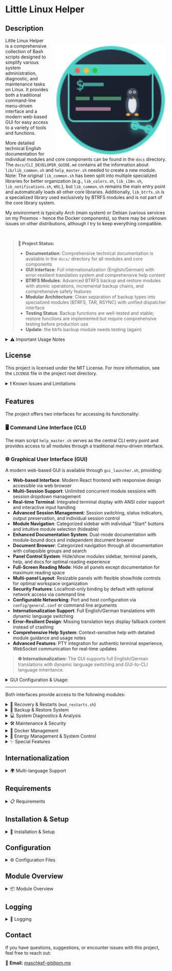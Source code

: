 # Little Linux Helper

## Description

<img src="gui/web/public/header-logo.svg" alt="Little Linux Helper" width="350" height="350" align="right" style="margin-left: 20px; margin-top: 20px;">

Little Linux Helper is a comprehensive collection of Bash scripts designed to simplify various system administration, diagnostic, and maintenance tasks on Linux. It provides both a traditional command-line menu-driven interface and a modern web-based GUI for easy access to a variety of tools and functions.

More detailed technical English documentation for individual modules and core components can be found in the `docs` directory.
The `docs/CLI_DEVELOPER_GUIDE.md` contains all the information about `lib/lib_common.sh` and `help_master.sh` needed to create a new module.
Note: The original `lib_common.sh` has been split into multiple specialized libraries for better organization (e.g., `lib_colors.sh`, `lib_i18n.sh`, `lib_notifications.sh`, etc.), but `lib_common.sh` remains the main entry point and automatically loads all other core libraries. Additionally, `lib_btrfs.sh` is a specialized library used exclusively by BTRFS modules and is not part of the core library system.

My environment is typically Arch (main system) or Debian (various services on my Proxmox - hence the Docker components), so there may be unknown issues on other distributions, although I try to keep everything compatible.

<br clear="right">

> **🎯 Project Status:**
> - **Documentation**: Comprehensive technical documentation is available in the `docs/` directory for all modules and core components
> - **GUI Interface**: Full internationalization (English/German) with error-resilient translation system and comprehensive help content
> - **BTRFS Modules**: Advanced BTRFS backup and restore modules with atomic operations, incremental backup chains, and comprehensive safety features
> - **Modular Architecture**: Clean separation of backup types into specialized modules (BTRFS, TAR, RSYNC) with unified dispatcher interface
> - **Testing Status**: Backup functions are well-tested and stable; restore functions are implemented but require comprehensive testing before production use
> - **Update**: the btrfs backup module needs testing (again)

<details>
<summary>⚠️ Important Usage Notes</summary>

**Please carefully consider the following points before using the scripts from this repository:**

* **Not a professional programmer:** I'm not actually a programmer. These scripts were created as a hobby project and for simplification. They may therefore contain suboptimal approaches, errors, or inefficient methods.
* **Use at your own risk:** The use of the scripts provided here is entirely at your own risk. I assume no responsibility or liability for possible data loss, system instabilities, damage to hardware or software, or any other direct or indirect consequences that could result from using these scripts. It is strongly recommended to always create backups of your important data and system before performing critical operations.
* **AI-generated content:** A significant portion of the scripts and accompanying documentation was created with the assistance of Artificial Intelligence (AI). Although I have endeavored to test the functionality and verify the information, the scripts may contain errors, unexpected behavior, or logical flaws attributable to the AI generation process. Be aware of this circumstance and critically review the code before deploying it, especially in production or sensitive environments.

</details>

## License

This project is licensed under the MIT License. For more information, see the `LICENSE` file in the project root directory.

<details>
<summary>❗ Known Issues and Limitations</summary>

Here is a list of known issues, limitations, or behaviors you might encounter when using the scripts.

* **System Compatibility:**
    * Primary testing environment: Arch Linux (main system) and Debian (Proxmox services)
    * Other distributions may have unknown compatibility issues, though scripts are designed for broad compatibility
    * Some features require specific package managers or system tools

* **Advanced Log Analysis (`scripts/advanced_log_analyzer.py`):**
    * Known limitations regarding log format recognition and character encoding
    * Complex regular expressions may not handle all log variations
    * See `docs/tools/doc_advanced_log_analyzer.md` for detailed limitations and usage notes

* **Module-Specific Limitations:**
    * **BTRFS Operations**: Requires BTRFS filesystem and appropriate privileges
    * **Docker Security**: Scanning depth and accuracy depend on Compose file complexity
    * **Hardware Monitoring**: Temperature sensors require `lm-sensors` and proper hardware support

</details>

## Features

The project offers two interfaces for accessing its functionality:

### 🖥️ **Command Line Interface (CLI)**
The main script `help_master.sh` serves as the central CLI entry point and provides access to all modules through a traditional menu-driven interface.

### 🌐 **Graphical User Interface (GUI)**
A modern web-based GUI is available through `gui_launcher.sh`, providing:
- **Web-based Interface**: Modern React frontend with responsive design accessible via web browser
- **Multi-Session Support**: Unlimited concurrent module sessions with session dropdown management
- **Real-time Terminal**: Integrated terminal display with ANSI color support and interactive input handling
- **Advanced Session Management**: Session switching, status indicators, output preservation, and individual session control
- **Module Navigation**: Categorized sidebar with individual "Start" buttons and intuitive module selection (hideable)
- **Enhanced Documentation System**: Dual-mode documentation with module-bound docs and independent document browser
- **Document Browser**: Categorized navigation through all documentation with collapsible groups and search
- **Panel Control System**: Hide/show modules sidebar, terminal panels, help, and docs for optimal reading experience
- **Full-Screen Reading Mode**: Hide all panels except documentation for maximum reading space
- **Multi-panel Layout**: Resizable panels with flexible show/hide controls for optimal workspace organization
- **Security Features**: Localhost-only binding by default with optional network access via command line
- **Configurable Networking**: Port and host configuration via `config/general.conf` or command line arguments
- **Internationalization Support**: Full English/German translations with dynamic language switching
- **Error-Resilient Design**: Missing translation keys display fallback content instead of crashing
- **Comprehensive Help System**: Context-sensitive help with detailed module guidance and usage notes
- **Advanced Features**: PTY integration for authentic terminal experience, WebSocket communication for real-time updates

> **🌐 Internationalization:** The GUI supports full English/German translations with dynamic language switching and GUI-to-CLI language inheritance.

<details>
<summary>GUI Configuration & Usage:</summary>

```bash
# GUI Launcher (Recommended):
./gui_launcher.sh              # Default: secure localhost
./gui_launcher.sh -n           # Enable network access (-n shorthand)
./gui_launcher.sh -n -f        # Network access with firewall port opening
./gui_launcher.sh -p 8080      # Custom port (short form)
./gui_launcher.sh --port 8080  # Custom port (long form)
./gui_launcher.sh -n -p 80 -f  # Network access on custom port with firewall
./gui_launcher.sh -b -n        # Build and run with network access
./gui_launcher.sh -h           # Comprehensive help

# Custom configuration via config/general.conf:
CFG_LH_GUI_PORT="3000"        # Set default port
CFG_LH_GUI_HOST="localhost"   # Set binding (localhost/0.0.0.0)
CFG_LH_GUI_FIREWALL_RESTRICTION="local"  # IP restrictions for firewall opening

# Direct binary execution:
./little-linux-helper-gui -p 8080             # Custom port (short form)
./little-linux-helper-gui --port 8080         # Custom port (long form)
./little-linux-helper-gui -n                  # Enable network access (-n shorthand)
./little-linux-helper-gui --network -p 80     # Network access on port 80
./little-linux-helper-gui -h                  # Show usage information (short form)
./little-linux-helper-gui --help              # Show usage information (long form)
```

The GUI maintains full compatibility with all CLI functionality while providing an enhanced user experience with powerful multi-session capabilities and **full internationalization support (English/German)** with dynamic language switching.

</details>

---

Both interfaces provide access to the following modules:

<details>
<summary>🔄 Recovery & Restarts (<code>mod_restarts.sh</code>)</summary>

* Restart the login manager (display manager).
* Restart the sound system (PipeWire, PulseAudio, ALSA).
* Restart the desktop environment (KDE, GNOME, XFCE, Cinnamon, MATE, LXDE, LXQt).
* Restart network services (NetworkManager, systemd-networkd, dhcpcd, systemd-resolved).

</details>

<details>
<summary>💾 Backup & Restore System</summary>

* **Unified Backup Dispatcher** (`modules/backup/mod_backup.sh`):
    * Central dispatcher providing unified interface for all backup types
    * Shared configuration management and status reporting across all backup methods
    * Comprehensive status overview covering BTRFS, TAR, and RSYNC backups

* **BTRFS Snapshot Backup & Restore** (`modules/backup/mod_btrfs_backup.sh`, `modules/backup/mod_btrfs_restore.sh`):
    * **Advanced Features**: Atomic backup operations, received_uuid protection, incremental chain validation
    * **Advanced BTRFS Library** (`lib/lib_btrfs.sh`): Specialized library solving critical BTRFS limitations with true atomic patterns
    * **Dynamic Subvolume Support**: Automatically detects BTRFS subvolumes from system configuration (`/etc/fstab`, `/proc/mounts`) while supporting manual configuration for `@`, `@home`, `@var`, `@opt`, and other @-prefixed subvolumes with optional source preservation
    * **Incremental Backups**: Intelligent parent detection, automatic fallback, and comprehensive chain integrity validation
    * **Restore Capabilities**: Complete system restore, individual subvolume restore, folder-level restoration, and bootloader integration *(Note: Restore functions are implemented but require comprehensive testing)*
    * **Safety Features**: Live environment detection, filesystem health checking, rollback capabilities, and dry-run support
    * **Detailed Documentation**: See `docs/mod/doc_btrfs_backup.md`, `docs/mod/doc_btrfs_restore.md`, and `docs/lib/doc_btrfs.md`

* **TAR Archive Backup & Restore** (`modules/backup/mod_backup_tar.sh`, `modules/backup/mod_restore_tar.sh`):
    * **Flexible Backup Options**: Home only, system config, full system, or custom directory selection
    * **Intelligent Exclusions**: Built-in system exclusions, user-configurable patterns, and interactive exclusion management
    * **Archive Management**: Compressed `.tar.gz` archives with automatic cleanup and retention policies
    * **Safe Restoration**: Multiple destination options with safety warnings and confirmation prompts
    * **Documentation**: See `docs/mod/doc_backup_tar.md` and `docs/mod/doc_restore_tar.md`

* **RSYNC Incremental Backup & Restore** (`modules/backup/mod_backup_rsync.sh`, `modules/backup/mod_restore_rsync.sh`):
    * **Incremental Intelligence**: Space-efficient backups using hardlink optimization with `--link-dest`
    * **Backup Types**: Full backups and incremental backups with automatic parent detection
    * **Advanced Options**: Comprehensive RSYNC configuration with atomic operations and progress monitoring
    * **Flexible Restoration**: Real-time progress monitoring and complete directory tree restoration
    * **Documentation**: See `docs/mod/doc_backup_rsync.md` and `docs/mod/doc_restore_rsync.md`

</details>

<details>
<summary>💻 System Diagnostics & Analysis</summary>

* **System Information Display (`mod_system_info.sh`)**:
    * Display of operating system and kernel details.
    * CPU information.
    * RAM usage and memory statistics.
    * Listing of PCI and USB devices.
    * Disk overview (block devices, file systems, mount points).
    * Display of top processes by CPU and memory usage.
    * Network configuration (interfaces, routes, active connections, hostname, DNS).
    * Temperatures and sensor values (requires `lm-sensors`).
* **Disk Tools (`mod_disk.sh`)**:
    * Display of mounted drives and block devices.
    * Reading S.M.A.R.T. values (requires `smartmontools`).
    * Checking file access to folders (requires `lsof`).
    * Analysis of disk usage (with `df` and optionally `ncdu`).
    * Testing disk speed (requires `hdparm`).
    * File system verification (requires `fsck`).
    * Checking disk health status (requires `smartmontools`).
    * Display of largest files in a directory.
* **Log Analysis Tools (`mod_logs.sh`)**:
    * Display of logs from the last X minutes (current and previous boot, may require `journalctl`).
    * Display logs of a specific systemd service (requires `journalctl`).
    * Display Xorg logs.
    * Display and filter dmesg output.
    * Display package manager logs (supports pacman, apt, dnf, yay).
    * **Advanced Log Analysis (`scripts/advanced_log_analyzer.py`)**:
        * Performs more detailed analysis of log files (requires Python 3, typically as `python3` command).
        * Supports formats like Syslog, Journald (text export), and Apache (Common/Combined), including automatic format detection.
        * Shows general statistics (total entries, error count, error rate).
        * Lists frequent error messages or error status codes.
        * Analyzes temporal distribution of log entries (e.g., per hour).
        * Identifies top sources (programs/services for Syslog, IP addresses for Apache).
        * Offers options for customizing output (e.g., number of top entries, summary only, errors only).
        * *Note: This script offers advanced features but should be used with care and understanding of its functionality, especially considering the general project notes*.

</details>

<details>
<summary>🛠️ Maintenance & Security</summary>

* **Package Management & Updates (`mod_packages.sh`)**:
    * System updates (supports pacman, apt, dnf, yay).
    * Updates of alternative package managers (Flatpak, Snap, Nix).
    * Search and removal of orphaned packages.
    * Package cache cleanup.
    * Search and installation of packages.
    * Display of installed packages (including alternative sources).
    * Display of package manager logs.
* **Security Checks (`mod_security.sh`)**:
    * Display of open network ports (requires `ss`, optionally `nmap`).
    * Display of failed login attempts.
    * Check system for rootkits (requires `rkhunter`, optionally `chkrootkit`).
    * Check firewall status (UFW, firewalld, iptables).
    * Check for security updates.
    * Verification of password policies and user accounts.
    * **Docker Security Check**:
        * Analyzes Docker Compose files (`docker-compose.yml`, `compose.yml`) for common security issues.
        * Search path for Compose files, search depth, and directories to exclude are configurable.
        * Provides interactive configuration of the search path if the current path is invalid or needs to be changed.
        * Performs a series of checks, including:
            * Missing update management labels (e.g., for Diun, Watchtower).
            * Insecure permissions for `.env` files.
            * Too open permissions for directories containing Compose files.
            * Use of `:latest` image tags or images without specific versioning. (Disabled by default in `config/docker.conf.example`.)
            * Configuration of containers with `privileged: true`.
            * Mounting critical host paths as volumes (e.g., `/`, `/etc`, `/var/run/docker.sock`). (Currently not output in the summary.)
            * Ports exposed on `0.0.0.0`, making services available to all network interfaces.
            * Use of potentially dangerous Linux capabilities (e.g., `SYS_ADMIN`, `NET_ADMIN`).
            * Disabled security options like `apparmor:unconfined` or `seccomp:unconfined`.
            * Occurrence of known default passwords in environment variables.
            * Direct embedding of sensitive data (e.g., API keys, tokens) instead of environment variables. (currently not working properly)
        * Optionally displays a list of currently running Docker containers. (Disabled by default in `config/docker.conf.example`.)
        * Provides a summary of found potential issues with recommendations.

</details>

<details>
<summary>🐳 Docker Management</summary>

* **Docker Container Management (`mod_docker.sh`)**:
    * Container status monitoring and management.
    * Docker system information and resource usage.
    * Container log access and analysis.
    * Network and volume management.
* **Docker Setup & Installation (`mod_docker_setup.sh`)**:
    * Automated Docker installation across distributions.
    * Docker Compose setup and configuration.
    * User permission configuration for Docker access.
    * System service configuration and startup.

</details>

<details>
<summary>🔋 Energy Management & System Control</summary>

* **Energy Management (`mod_energy.sh`)**:
    * Power profile management (performance, balanced, power-saver).
    * Sleep/suspend control with timed inhibit functionality.
    * Screen brightness control.
    * Quick actions for restoring sleep functionality.

</details>

<details>
<summary>✨ Special Features</summary>

* Collect important debug information in a file.

</details>

## Internationalization

<details>
<summary>🌍 Multi-language Support</summary>

Little Linux Helper supports multiple languages for the user interface. The internationalization system enables a consistent and user-friendly experience in different languages.

**Supported Languages:**
* **German (de)**: Full translation support for all modules
* **English (en)**: Full translation support for all modules (default language and fallback)
* **Spanish (es)**: Only scattered internal translations (log entries, etc.), practically unusable
* **French (fr)**: Only scattered internal translations (log entries, etc.), practically unusable

**Language Selection:**
* **Automatic Detection**: The system automatically detects the system language based on environment variables (`LANG`, `LC_ALL`, `LC_MESSAGES`)
* **Manual Configuration**: The language can be set in the `config/general.conf` file with the `CFG_LH_LANG` setting
* **Fallback Mechanism**: For missing translations or unsupported languages, the system automatically falls back to English

**Language Configuration:**
```bash
# In config/general.conf
CFG_LH_LANG="auto"    # Automatic system language detection
CFG_LH_LANG="de"      # German
CFG_LH_LANG="en"      # English
CFG_LH_LANG="es"      # Spanish (practically unusable, only internal messages)
CFG_LH_LANG="fr"      # French (practically unusable, only internal messages)
```

**Technical Details:**
* All user texts are retrieved through the `lh_msg()` system
* Translation files are located in the `lang/` directory, organized by language codes
* The system first loads English as a fallback base and then overwrites with the desired language
* Missing translation keys are automatically logged and displayed as `[KEY]`

</details>

## Requirements

<details>
<summary>📋 Requirements</summary>

### Core Requirements:
* Bash shell
* Standard Linux utilities (such as `grep`, `awk`, `sed`, `find`, `df`, `lsblk`, `ip`, `ps`, `free`, `tar`, `rsync`, `btrfs-progs`, etc.)
* Some functions may require root privileges and will use `sudo` if necessary.

### GUI Requirements (optional):
* **Go** (1.18 or later) for backend server compilation
* **Node.js** (16 or later) and **npm** for frontend development and building
* **Web browser** for accessing the GUI interface
* Additional system dependencies: `github.com/gofiber/fiber/v2`, `github.com/gofiber/websocket/v2`, `github.com/creack/pty` (installed automatically)

### Optional Dependencies:
For specific functions, additional packages are required that the script will attempt to install as needed:
    * `btrfs-progs` (for BTRFS backup/restore)
    * `rsync` (for RSYNC backup/restore)
    * `smartmontools` (for S.M.A.R.T. values and disk health status)
    * `lsof` (for file access checking)
    * `hdparm` (for disk speed testing)
    * `ncdu` (for interactive disk analysis, optional)
    * `util-linux` (contains `fsck`)
    * `iproute2` (contains `ss`)
    * `rkhunter` (for rootkit checking)
    * `chkrootkit` (optional, for additional rootkit checking)
    * `lm-sensors` (for temperature and sensor values)
    * `nmap` (optional, for local port scanning)
    * **Desktop notifications:** `libnotify` (provides `notify-send`), `zenity`, or `kdialog`.
    * Python 3 (typically as `python` or `python3` command; for advanced log analysis)
    * `pacman-contrib` (for `paccache` on Arch-based systems, if not available)
    * `expac` (for recently installed packages on Arch-based systems)

The script attempts to automatically detect the package manager in use (pacman, yay, apt, dnf). It also recognizes alternative package managers like Flatpak, Snap, Nix, and AppImage.

</details>

## Installation & Setup

<details>
<summary>🚀 Installation & Setup</summary>

### CLI Installation:
1. Clone the repository or download the scripts.
2. Make sure the main script `help_master.sh` is executable:
    ```bash
    chmod +x help_master.sh
    ```
3. Run the CLI interface:
    ```bash
    ./help_master.sh
    ```

### GUI Installation (optional):
1. Ensure Go (1.18+) and Node.js (16+) are installed on your system.
2. Make the GUI launcher executable:
    ```bash
    chmod +x gui_launcher.sh
    ```
3. Launch the GUI interface:
    ```bash
    ./gui_launcher.sh
    ```
4. The GUI will automatically:
   - Set up dependencies on first run
   - Build the application if needed
   - Start the web server on `http://localhost:3000`
   - Open your default web browser to the interface

**GUI Development Mode:**
For development with hot-reload capabilities:
```bash
cd gui/
./setup.sh    # One-time setup
./dev.sh      # Start development servers
```

</details>

## Configuration

<details>
<summary>⚙️ Configuration Files</summary>

Little Linux Helper uses configuration files to customize certain aspects of its behavior. These files are located in the `config/` directory.

When the main script (`help_master.sh`) is started for the first time, default configuration files are automatically created if they don't already exist. This is done by copying template files with the `.example` extension (e.g., `backup.conf.example`) to their active counterparts without the suffix (e.g., `backup.conf`).

**Important:** You will be notified when a configuration file is first created. It is recommended to review these newly created `.conf` files and adapt them to your specific needs if necessary.

Configuration files are currently used for the following modules:
* **General Settings (`help_master.sh`)**: Language, logging behavior, GUI port/host configuration, and other basic settings (`config/general.conf`).
* **Backup & Restore (`modules/backup/mod_backup.sh`, `modules/backup/mod_btrfs_backup.sh`, `modules/backup/mod_btrfs_restore.sh`)**: Settings for backup paths, retention policies, etc. (`config/backup.conf`).
* **Docker Security Check (`mod_security.sh`)**: Settings for search paths, warnings to skip, etc. (`config/docker.conf`).

**GUI Configuration Options:**
The GUI server can be configured via `config/general.conf`:
```bash
# GUI server port (default: 3000)
CFG_LH_GUI_PORT="3000"

# GUI server host binding (default: localhost for security)
# Options: "localhost" (secure) or "0.0.0.0" (network access)
CFG_LH_GUI_HOST="localhost"

# Firewall IP restriction for -f flag (default: "local")
# Options: "all" (any IP), "local" (detected networks), specific IP/CIDR
CFG_LH_GUI_FIREWALL_RESTRICTION="local"
```

Command line arguments (both short -x and long --word forms) override configuration file settings for temporary changes.

</details>

## Module Overview

<details>
<summary>📦 Module Overview</summary>

The project is divided into modules to organize functionality:

* **`lib/lib_common.sh`**: The heart of the project. Contains central functions used by all modules such as:
    * A unified logging system.
    * Functions for command checking and automatic dependency installation.
    * Standardized user interactions (yes/no questions, input prompts).
    * Detection of system components (package managers, etc.).
    * Management of colored terminal output for better readability.
    * Complex logic for determining the active desktop user.
    * The ability to send **desktop notifications** to the user.
    * **Core Library System**: Automatically loads specialized library components (`lib_colors.sh`, `lib_i18n.sh`, `lib_ui.sh`, etc.).
* **`lib/lib_btrfs.sh`**: **Specialized BTRFS library** (not part of core library system). Provides advanced BTRFS-specific functions for atomic backup operations, incremental chain validation, and comprehensive BTRFS safety mechanisms. Used exclusively by BTRFS modules and must be explicitly sourced.
* **`modules/mod_restarts.sh`**: Provides options for restarting services and the desktop environment.
* **`modules/backup/mod_backup.sh`**: Unified backup dispatcher providing centralized interface for all backup types (BTRFS, TAR, RSYNC).
* **`modules/backup/mod_btrfs_backup.sh`**: BTRFS-specific backup functions (snapshots, transfer, integrity checking, markers, cleanup, status, etc.). Uses `lib_btrfs.sh` for advanced BTRFS operations.
* **`modules/backup/mod_btrfs_restore.sh`**: BTRFS-specific restore functions (complete system, individual subvolumes, folders, and dry-run). Uses `lib_btrfs.sh` for atomic restore operations.
* **`modules/backup/mod_backup_tar.sh`**: TAR archive backup functionality with multiple backup types and intelligent exclusion management.
* **`modules/backup/mod_restore_tar.sh`**: TAR archive restoration with safety features and flexible destination options.
* **`modules/backup/mod_backup_rsync.sh`**: RSYNC incremental backup with hardlink optimization and comprehensive configuration.
* **`modules/backup/mod_restore_rsync.sh`**: RSYNC backup restoration with real-time progress monitoring and complete directory tree restoration.
* **`modules/mod_system_info.sh`**: Displays detailed system information.
* **`modules/mod_disk.sh`**: Tools for disk analysis and maintenance.
* **`modules/mod_logs.sh`**: Analysis of system and application logs.
* **`modules/mod_packages.sh`**: Package management, system updates, cleanup.
* **`modules/mod_security.sh`**: Security checks, Docker security, network, rootkit checking.
* **`modules/mod_docker.sh`**: Docker container management and monitoring.
* **`modules/mod_docker_setup.sh`**: Docker installation and setup automation.
* **`modules/mod_energy.sh`**: Energy and power management features (power profiles, sleep control, brightness).

</details>

## Logging

<details>
<summary>📜 Logging</summary>

All actions are logged to help with tracking and troubleshooting.

* **Location:** Log files are created in the `logs` subdirectory within the project directory. A separate subfolder is created for each month (e.g., `logs/2025-06`).
* **Filenames:** General log files receive a timestamp indicating when the script was started. Backup and restore-specific logs are also timestamped to capture each session separately.

</details>

## Contact

If you have questions, suggestions, or encounter issues with this project, feel free to reach out:

📧 **Email:** [maschkef-git@pm.me](mailto:maschkef-git@pm.me)
